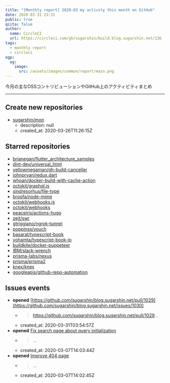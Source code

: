 ```yaml
---
title: "[Monthly report] 2020-03 my activity this month on GitHub"
date: 2020-03-31 23:31
public: true
qiita: false
author:
  name: CircleCI
  url: https://circleci.com/gh/sugarshin/build.blog.sugarshin.net/136
tags:
  - monthly report
  - circleci
ogp:
  og:
    image:
      src: /assets/images/common/report/main.png
---
```


今月の主なOSSコントリビューションやGitHub上のアクティビティまとめ

***

## Create new repositories

- [sugarshin/mon](https://github.com/sugarshin/mon)
  - description: null
  - created_at: 2020-03-26T11:26:15Z

## Starred repositories

- [brianegan/flutter_architecture_samples](https://github.com/brianegan/flutter_architecture_samples)
- [dint-dev/universal_html](https://github.com/dint-dev/universal_html)
- [yellowmegaman/gh-build-canceller](https://github.com/yellowmegaman/gh-build-canceller)
- [johnpryan/redux.dart](https://github.com/johnpryan/redux.dart)
- [whoan/docker-build-with-cache-action](https://github.com/whoan/docker-build-with-cache-action)
- [octokit/graphql.js](https://github.com/octokit/graphql.js)
- [sindresorhus/file-type](https://github.com/sindresorhus/file-type)
- [broofa/node-mime](https://github.com/broofa/node-mime)
- [octokit/webhooks.js](https://github.com/octokit/webhooks.js)
- [octokit/webhooks](https://github.com/octokit/webhooks)
- [peaceiris/actions-hugo](https://github.com/peaceiris/actions-hugo)
- [zeit/swr](https://github.com/zeit/swr)
- [gtriggiano/ngrok-tunnel](https://github.com/gtriggiano/ngrok-tunnel)
- [poppinss/youch](https://github.com/poppinss/youch)
- [basarat/typescript-book](https://github.com/basarat/typescript-book)
- [yohamta/typescript-book-jp](https://github.com/yohamta/typescript-book-jp)
- [buildkite/docker-puppeteer](https://github.com/buildkite/docker-puppeteer)
- [IBM/slack-wrench](https://github.com/IBM/slack-wrench)
- [prisma-labs/nexus](https://github.com/prisma-labs/nexus)
- [prisma/prisma2](https://github.com/prisma/prisma2)
- [knex/knex](https://github.com/knex/knex)
- [googleapis/github-repo-automation](https://github.com/googleapis/github-repo-automation)

## Issues events

- **opened** [https://github.com/sugarshin/blog.sugarshin.net/pull/1029](https://github.com/sugarshin/blog.sugarshin.net/issues/1030)
  - > https://github.com/sugarshin/blog.sugarshin.net/pull/1029...
  - created_at: 2020-03-31T03:54:57Z
- **opened** [Fix search page about query initialization](https://github.com/sugarshin/blog.sugarshin.net/issues/988)
  - > ...
  - created_at: 2020-03-07T14:03:44Z
- **opened** [Improve 404 page](https://github.com/sugarshin/blog.sugarshin.net/issues/987)
  - > ...
  - created_at: 2020-03-07T14:02:45Z
